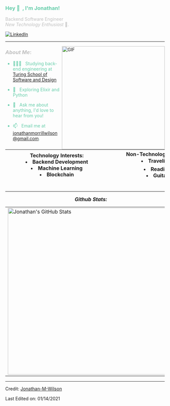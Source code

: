 <h3 title="main-title", style="color:mediumaquamarine"> Hey 👋 &nbsp;, I'm Jonathan!</h3>

<span style="color:silver">Backend Software Engineer</span><br />
<span style="color:silver">*New Technology Enthusiast* 🚀.</span><br />

[![LinkedIn][linkedin-shield]](https://www.linkedin.com/in/jonathan--wilson/)
<br />

------
<img align="right" alt="GIF" width="325px" src="https://i.pinimg.com/originals/e4/26/70/e426702edf874b181aced1e2fa5c6cde.gif" />

###  <span style="color:silver">***About Me***:</span><br />
<span style="color:mediumaquamarine">

- 👨🏻‍💻 &nbsp; Studying back-end engineering at [Turing School of Software and Design](https://turing.io/)

- 🌱 &nbsp; Exploring Elixir and Python

- 💬 &nbsp; Ask me about anything, I'd love to hear from you!

- 📫 &nbsp; Email me at [jonathanmorrillwilson@gmail.com](mailto:jonathanmorrillwilson@gmail.com).
</span>

**Technology Interests:** <li>Backend Development<li>Machine Learning<li>Blockchain &nbsp;&nbsp;&nbsp;&nbsp;&nbsp;&nbsp;&nbsp;&nbsp;&nbsp;&nbsp;&nbsp;&nbsp;&nbsp;&nbsp;&nbsp;&nbsp;&nbsp;&nbsp;&nbsp;&nbsp;&nbsp;&nbsp;&nbsp;&nbsp;&nbsp;&nbsp;&nbsp;&nbsp;&nbsp;&nbsp;&nbsp;&nbsp;&nbsp;&nbsp;&nbsp;&nbsp;&nbsp;&nbsp;&nbsp;&nbsp;&nbsp;&nbsp;&nbsp;&nbsp;&nbsp;&nbsp;&nbsp;&nbsp;&nbsp;&nbsp;&nbsp;&nbsp;&nbsp;&nbsp;&nbsp;&nbsp;&nbsp;&nbsp;&nbsp;&nbsp;&nbsp;&nbsp;&nbsp;&nbsp;&nbsp;&nbsp;&nbsp;&nbsp;&nbsp;&nbsp;&nbsp;&nbsp;| **Non-Technology Interests:** <li>Traveling 🛩️  <li>Reading 📖 <li>Guitar 🎸 &nbsp;&nbsp;&nbsp;&nbsp;&nbsp;&nbsp;&nbsp;&nbsp;&nbsp;&nbsp;&nbsp;&nbsp;&nbsp;&nbsp;&nbsp;&nbsp;&nbsp;&nbsp;&nbsp;&nbsp;&nbsp;&nbsp;&nbsp;&nbsp;&nbsp;&nbsp;&nbsp;&nbsp;&nbsp;&nbsp;&nbsp;&nbsp;&nbsp;&nbsp;&nbsp;&nbsp;&nbsp;&nbsp;&nbsp;&nbsp;&nbsp;&nbsp;&nbsp;&nbsp;&nbsp;&nbsp;&nbsp;&nbsp;&nbsp;&nbsp;&nbsp;&nbsp;&nbsp;&nbsp;&nbsp;&nbsp;&nbsp;&nbsp;&nbsp;&nbsp;&nbsp;&nbsp;&nbsp;&nbsp;&nbsp;&nbsp;&nbsp;&nbsp;&nbsp;&nbsp;&nbsp;&nbsp;
------------ | -------------

***Github Stats:*** | ***Contributions / Current Streak:*** &nbsp;&nbsp;&nbsp;&nbsp;&nbsp;&nbsp;&nbsp;&nbsp;&nbsp;&nbsp;&nbsp;&nbsp;&nbsp;&nbsp;&nbsp;&nbsp;&nbsp;&nbsp;&nbsp;&nbsp;&nbsp;&nbsp;&nbsp;&nbsp;&nbsp;&nbsp;&nbsp;&nbsp;&nbsp;&nbsp;&nbsp;&nbsp;&nbsp;&nbsp;&nbsp;&nbsp;&nbsp;&nbsp;&nbsp;&nbsp;&nbsp;&nbsp;&nbsp;&nbsp;&nbsp;&nbsp;&nbsp;&nbsp;&nbsp;&nbsp;&nbsp;&nbsp;&nbsp;&nbsp;&nbsp;&nbsp;&nbsp;&nbsp;&nbsp;&nbsp;&nbsp;&nbsp;&nbsp;&nbsp;&nbsp;&nbsp;&nbsp;&nbsp;&nbsp;&nbsp;&nbsp;&nbsp;&nbsp;&nbsp;&nbsp;&nbsp;&nbsp;&nbsp;&nbsp;&nbsp;&nbsp;&nbsp;&nbsp;&nbsp;&nbsp;&nbsp;&nbsp;&nbsp;&nbsp;&nbsp;&nbsp;&nbsp;&nbsp;&nbsp;&nbsp;&nbsp;&nbsp;&nbsp;&nbsp;&nbsp;&nbsp;&nbsp;
------------ | -------------
<img align="center" width=525 src="https://github-readme-stats.vercel.app/api?username=Jonathan-M-Wilson&hide=stars&show_icons=true&count_private=true&theme=tokyonight" alt="Jonathan's GitHub Stats" /> | <img align="center" width=355 src="https://github-readme-streak-stats.herokuapp.com/?user=Jonathan-M-Wilson&count_private=true&theme=merko" alt="Jonathan's GitHub Stats" />


----
Credit: [Jonathan-M-Wilson](https://github.com/Jonathan-M-Wilson)

Last Edited on: 01/14/2021

<!-- MARKDOWN LINKS & IMAGES -->
[linkedin-shield]: https://img.shields.io/badge/-LinkedIn-black.svg?style=flat-square&logo=linkedin&colorB=555
